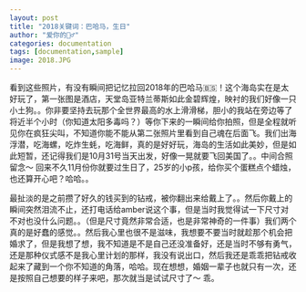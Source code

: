 ```yaml
---
layout: post
title: "2018关键词：巴哈马，生日"
author: "爱你的🧍‍♂️"
categories: documentation
tags: [documentation,sample]
image: 2018.JPG
---
```


看到这些照片，有没有瞬间把记忆拉回2018年的巴哈马🇧🇸！这个海岛实在是太好玩了，第一张图是酒店，天堂岛亚特兰蒂斯如此金碧辉煌，映衬的我们好像一只小土狗。。你非要坚持去玩那个全世界最高的水上滑滑梯，胆小的我站在旁边等了将近半个小时（你知道太阳多毒吗？）等你下来的一瞬间给你拍照，但是全程就听见你在疯狂尖叫，不知道你能不能从第二张照片里看到自己魂在后面飞。我们出海浮潜，吃海螺，吃炸生蚝，吃海鲜，真的是好好玩，海岛的生活如此美妙，但是如此短暂，还记得我们是10月31号当天出发，好像一晃就要飞回美国了。。中间合照留念～ 回来不久11月份你就要过生日了，25岁的小p孩，给你买个蛋糕点个蜡烛，也还算开心吧？哈哈。。

最扯淡的是之前攒了好久的钱买到的钻戒，被你翻出来给戴上了。。然后你戴上的瞬间突然泪流不止，还打电话给amber说这个事，但是当时我觉得试一下尺寸对不对也没什么问题。。（但是尺寸竟然非常合适，也是非常神奇的一件事）我们两个真的是好蠢的感觉。。然后我心里也很不是滋味，我想要不要当时就趁那个机会把婚求了，但是我想了想，我不知道是不是自己还没准备好，还是当时不够有勇气，还是那种仪式感不是我心里计划的那样，我没有说出口，然后我还是乖乖把钻戒收起来了藏到一个你不知道的角落，哈哈。现在想想，婚姻一辈子也就只有一次，还是按照自己想要的样子来吧，那次就当是试试尺寸了～ 乖。
